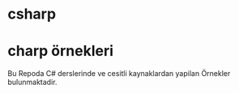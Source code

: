 # csharp
# charp örnekleri

Bu Repoda C# derslerinde ve cesitli kaynaklardan yapilan Örnekler bulunmaktadir.
